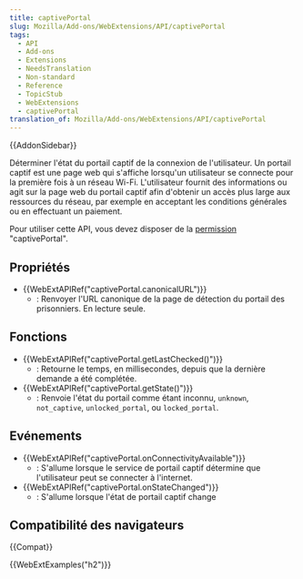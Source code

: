 ```yaml
---
title: captivePortal
slug: Mozilla/Add-ons/WebExtensions/API/captivePortal
tags:
  - API
  - Add-ons
  - Extensions
  - NeedsTranslation
  - Non-standard
  - Reference
  - TopicStub
  - WebExtensions
  - captivePortal
translation_of: Mozilla/Add-ons/WebExtensions/API/captivePortal
---
```


{{AddonSidebar}}

Déterminer l'état du portail captif de la connexion de l'utilisateur. Un portail captif est une page web qui s'affiche lorsqu'un utilisateur se connecte pour la première fois à un réseau Wi-Fi. L'utilisateur fournit des informations ou agit sur la page web du portail captif afin d'obtenir un accès plus large aux ressources du réseau, par exemple en acceptant les conditions générales ou en effectuant un paiement.

Pour utiliser cette API, vous devez disposer de la [permission](/fr/docs/Mozilla/Add-ons/WebExtensions/manifest.json/permissions) "captivePortal".

## Propriétés

- {{WebExtAPIRef("captivePortal.canonicalURL")}}
  - : Renvoyer l'URL canonique de la page de détection du portail des prisonniers. En lecture seule.

## Fonctions

- {{WebExtAPIRef("captivePortal.getLastChecked()")}}
  - : Retourne le temps, en millisecondes, depuis que la dernière demande a été complétée.
- {{WebExtAPIRef("captivePortal.getState()")}}
  - : Renvoie l'état du portail comme étant inconnu, `unknown`, `not_captive`, `unlocked_portal`, ou `locked_portal`.

## Evénements

- {{WebExtAPIRef("captivePortal.onConnectivityAvailable")}}
  - : S'allume lorsque le service de portail captif détermine que l'utilisateur peut se connecter à l'internet.
- {{WebExtAPIRef("captivePortal.onStateChanged")}}
  - : S'allume lorsque l'état de portail captif change

## Compatibilité des navigateurs

{{Compat}}

{{WebExtExamples("h2")}}

<!--
// Copyright 2015 The Chromium Authors. All rights reserved.
//
// Redistribution and use in source and binary forms, with or without
// modification, are permitted provided that the following conditions are
// met:
//
//    * Redistributions of source code must retain the above copyright
// notice, this list of conditions and the following disclaimer.
//    * Redistributions in binary form must reproduce the above
// copyright notice, this list of conditions and the following disclaimer
// in the documentation and/or other materials provided with the
// distribution.
//    * Neither the name of Google Inc. nor the names of its
// contributors may be used to endorse or promote products derived from
// this software without specific prior written permission.
//
// THIS SOFTWARE IS PROVIDED BY THE COPYRIGHT HOLDERS AND CONTRIBUTORS
// "AS IS" AND ANY EXPRESS OR IMPLIED WARRANTIES, INCLUDING, BUT NOT
// LIMITED TO, THE IMPLIED WARRANTIES OF MERCHANTABILITY AND FITNESS FOR
// A PARTICULAR PURPOSE ARE DISCLAIMED. IN NO EVENT SHALL THE COPYRIGHT
// OWNER OR CONTRIBUTORS BE LIABLE FOR ANY DIRECT, INDIRECT, INCIDENTAL,
// SPECIAL, EXEMPLARY, OR CONSEQUENTIAL DAMAGES (INCLUDING, BUT NOT
// LIMITED TO, PROCUREMENT OF SUBSTITUTE GOODS OR SERVICES; LOSS OF USE,
// DATA, OR PROFITS; OR BUSINESS INTERRUPTION) HOWEVER CAUSED AND ON ANY
// THEORY OF LIABILITY, WHETHER IN CONTRACT, STRICT LIABILITY, OR TORT
// (INCLUDING NEGLIGENCE OR OTHERWISE) ARISING IN ANY WAY OUT OF THE USE
// OF THIS SOFTWARE, EVEN IF ADVISED OF THE POSSIBILITY OF SUCH DAMAGE.
-->
